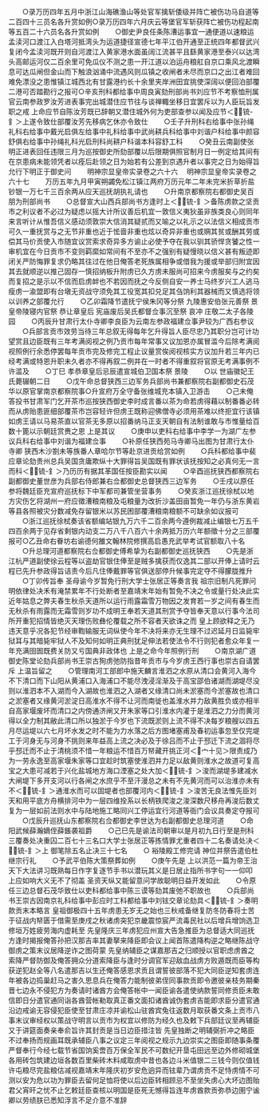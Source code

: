 <!-- { "loadSidebar": true } -->
　　○录万历四年五月中浙江山海礁渔山等处官军擒斩倭级并阵亡被伤功马自道等二百四十三员名各升赏如例○录万历四年六月庆云等堡官军斩获阵亡被伤功程起南等五百二十六员名各升赏如例
　　○御史尹良任条陈漕运事宜一通便道以速粮运孟渎河口渡江入白塔河抵湾头为运道捷径宣德七年平江伯开通至正统四年都督武兴复闭今孟渎河既开则自河渡江入黄家港水面虽阔江流甚平且繇黄家港至泰兴以达湾头高邮运河仅二百余里可免瓜仪不测之患一开江道以泊运舟粮舡自京口乘风北渡瞬息可达瓜闸但金山而下触浪汹涌中流遇风则瓜镇之收闸者未尽而京口之出江者难回难免漂没之患惟镇江城西北有甘露港约长十余里夹岸洲田宜挑使深阔以便回泊部覆二港可否踏勘行之报可○辛亥刑科都给事中周良寅劾刑部尚书刘应节不考察恤刑属官云南参政罗汝芳进表事完出城潜住应节往与谈禅輙坐移日宜罢斥以为人臣玩旨发职之戒  上命应节自陈汝芳既已辞朝又潜住城外何为吏部查参以闻及应节＜锍-釒＞上遂令致仕部覆汝芳先移病乞休亦令致仕
　　○壬子升刑科右给事中张孙绳礼科右给事中戴光启俱左给事中礼科给事中武尚耕兵科给事中刘谐户科给事中颜容舒俱右给事中孙绳礼科光启刑科尚耕户科谐本科容舒工科
　　○癸丑云南副使张明正进表回任违限三月为巡按御史所劾部覆以后限期俱照官制月日一例定给其间有在京患病未能领凭者以痊后赴领之日为始若有公差到京遇升者以事完之日为始得旨允行下明正于御史问
　　明神宗显皇帝实录卷之六十六
　明神宗显皇帝实录卷之六十七
　　万历五年九月甲寅朔蠲免松江镇江两府万历元年二年未完米折草折盐钞银一万七千三百余两从应天巡抚胡执礼请也
　　○升南京都察院右都御史吴百朋为刑部尚书
　　○总督宣大山西兵部尚书方逢时上＜锍-釒＞备陈虏款之坚贡市之利议者不必过为疑虑以摇大计所议善后机宜一敦信义夷狄虽非族类良心则同年来言听计从惟吾信义感动须敦崇大信消其疑贰而又喻之以礼示之以法信义相成贡市可久一重抚赏与之无节非重也近于恡啬非重也炫以奇异非重也或赒其贫或酬其劳或偿其马价贡使入市随宜议赏索求奇异多方谕止必使予夺在我以驯其骄悍贪饕之性一审机宜在今日贡市不变则羁縻如常间有不至亦不之强别有疑慢晓以信义甚有叛迹即闭关严防悔罪复求仍略其往过在他日俺答老死族属相争或借我为援或举部归附宜因其去就顺逆以推己固存一慎招纳板升附虏已久方虏未服尚可招来今虏服矣与之约矣而复招之是示以不信而启虏衅也不若因而抚之今反侧自安一养士马终岁兴工人逃马瘦虏一渝盟即有台墩无资战守须免其工役宽其扣兑足其刍饷利其器械而又慎选将领以训养之部覆允行
　　○乙卯霜降节遣抚宁侯朱冈等分祭  九陵惠安伯张元善祭  景皇帝陵寝内官祭  恭让章皇后  宪庙废后吴氏都督佥事沉至祭  哀冲  庄敬二太子各陵园
　　○丙辰升甘肃行太仆寺卿李良臣为云南左参政福建佥事尹较为广西右参议
　　○兵部言贡市效劳当待三年总叙无得每年乞升得旨人臣尽忠乃其职分岂可计功望赏且边臣既有三年考满阅视之例乃贡市每年常事又议加恩亦属冒滥今后除考满阅视照例行余悉停罢每年贡市完及修完工程止议量赏俟阅视核实方议加升若三年内已经考满或特恩升职未久者亦不得再叙二例并在一时者不得重叙将官原无考满事例不许滥及
　　○丁巳  孝恭章皇后忌辰遣宣城伯卫国本祭  景陵
　　○以  世庙徽妃王氏薨辍朝二日
　　○戊午命总督狭西三边军务兵部尚书兼都察院右副都御史石茂华以原官掌南京都察院事○升宣府万全守备张维城充本镇入卫游击
　　○己未俺答投书甘肃军门乞开茶市巡按狭西御史李时成言番以茶为命若虏得藉以制番番必转而从虏贻患匪细部覆茶市岂容轻许但虏王既称迎佛僧寺必须用茶难以终拒宜行该镇如虏王请以马易茶直以官茶无多原以招番纳马正支天朝自有法制谁敢与市惟量给百数十篦以示朝廷赏赉之恩  上是其议
　　○庚申以吏科右给事中李学一为湖广左参议兵科右给事中刘谐为福建佥事
　　○补原任狭西苑马寺卿马出图为甘肃行太仆寺卿  狭西木沙劄未等族番人章哈尔节等赴京进贡给赏如例
　　○兵科都给事中裴应章论劾贵州总兵吴国贪庸欺纵十大罪得旨吴国既有罪状该抚按知之必真何无一言而科＜锍-釒＞乃历历有据其革国任按臣勘实以闻
　　○辛酉巡抚狭西都察院右副都御史董世彦为兵部右侍郎兼右佥都御史总督狭西三边军务
　　○壬戌以原任参将魏廷臣充宣府巡抚标下中军都司兼管坐营事务
　　○癸亥浙江巡抚徐栻以地方灾伤乞将湖州一府应徵漕粮南粮及屯粮量为改折沙盖田亩暂免一年仍与浙东黄岩等县各照被灾分数减免存留银米以苏民困部覆漕粮南粮额不可缺余如议报可
　　○浙江巡抚徐栻奏该省额编站银九万六千二百余两今遵例裁减止编银七万五千四百余两于见存省剩银内动支二万八千八百六十余两抵万历六年额徵十分之三部覆报可○乙丑命右眷坊右谕德何雒文翰林院修撰高启愚充武举考试官额取八十名
　　○升总理河道都察院右佥都御史傅希挚为右副都御史巡抚狭西
　　○先是浙江杭严道副使徐云程等以盗劫官银住俸至是贼多擒获而仅逸其二部以开俸上请时云程已先升参政得旨诘责今后凡住俸戴罪等官俱送部停升候事完定夺不得朦胧推升
　　○丁卯传旨奉  圣母谕今岁暂免行刑大学士张居正等奏言我  祖宗旧制凡死罪问明依律处决禾有淹禁累年不行处断者至嘉靖末年始有暂免不决之令或量行处决此实近年姑息之弊夫春生秋杀天道所以运行雨露霜雪万物因之发育若一岁之间有春生而无秋杀有雨露而无霜雪则岁功不成明王奉若天道其刑赏予夺皆奉天意以行事今法司所开重犯招情皆绝灭天理伤败彝伦覆载之所不容者天欲诛之而  皇上顾欲释之无乃违天意乎况各犯节经审鞫输服无词纵使今年不决将来亦无生理不过迟延月日监毙牢狱耳与其暗毙牢狱人不及知何如明正典刑犹足伸法若使法令不行则犯者愈众年复一年充满囹圄既费关防又亏国典非政体也  上是之命今年照例行刑
　　○南京湖广道御史陈堂论劾兵部尚书王崇古狥虏弛防指昔年贡市与今岁虏王西行事也崇古自请罢斥  上温旨留之
　　○管理南河工部郎中施天麟言淮泗之水原从清口会黄河入海今不下清口而下山阳从黄浦口入海浦口不能尽洩浸淫渐及于高宝邵伯诸湖而湖堤尽没则以淮泗本不入湖而今入湖故也淮泗之入湖者又缘清口尚未淤塞而今淤塞故也清口之淤塞者又缘黄河淤淀日高淮水不得不让河而南徙也盖淮水并力敌黄胜负或亦相半自高家堰废坏而清口之内傍通济闸又开朱家等口引淮水内灌于是淮泗之力分而黄河得以全力制其敝此清口所以独淤于今岁也下流既淤则上流不得不决每岁粮艘以四五月尽运堤以六七月坏水发之时不能为力水落之后方图堵塞甫及春初运事忽至仅完堤工于河身无与河身不挑则来年益高上流之决必及于徐吕而不止于邳迁下流之涸将尽乎邳迁而不止于清桃须不惜一年粮运不惜百万帑藏开挑正河＜宀十见＞限责成乃为一劳永逸至高家堰朱家等口宜趁时筑塞使淮泗并力足以敌黄则淮水之故道可复高宝之大患可减若于兴化盐城地方海口湮塞之处大加＜锍-釒＞浚而湖堤多建减水大闸堤下多开支河以行各闸之水庶乎不至汗漫总之未有不先黄河而可以治淮亦未有不＜锍-釒＞通淮水而可以固堤者也部覆河内＜锍-釒＞浚苦无良法惟先臣刘天和用平底方舟横排河中为一层四维拴系以长柄铁爬浚之浚深数尺移舟再浚后数丈复为一层如前法则水中与陆地施工略同兴工停运宜行河道等衙门会议具奏定夺报可
　　○戊辰升巡抚山东都察院右佥都御史李世达为右副都御史总理河道
　　○命阳武候薛瀚嫡侄薛鋹袭祖爵
　　○己巳先是谕法司朝审以是月初九日行至是刑科三覆奏处决重囚二百七十三名口大学士张居正等拣情罪尤重者四十二名奏请处决＜锍-釒＞上  御笔除五名止决三十七名
　　○  裕陵殿工修完请  神位并祭告遣伯杜继宗行礼
　　○予武平伯陈大策祭葬如例
　　○庚午先是  上以洪范一篇为帝王治天下大法讲习既熟每日作字复逐节手书以潜玩其义是日居止指所书字句一一仰叩  上应如响大义无不了彻盖  圣资天纵又能留意问学故聪明日益开发如此
　　○令原任三边总督石茂华致仕以吏科都给事中陈三谟等劾其废弛不职故也
　　○兵部尚书王崇古因南京礼科给事中彭应时工科都给事中刘铉交章论劾具＜锍-釒＞奏明款贡末本略言  皇祖御极四十五年虏患无岁无之始也三秋戒备继复防冬防春将士苦于征战内帑匮于借需至庚戌之秋诸虏突犯京畿震惊宸严流毒民社以后增兵增饷选卫修垣万姓疲劳海内虚耗至  先皇隆庆三年虏犯应州宣大告急推臣为总督适大同巡抚方逢时揭报俺答孙把汉那吉率其妻拏来降臣即会议上闻首陈遣降构逆之略继陈战守御虏之策末议居降逆诈之图荷蒙  先皇纳辅臣之谋嘉那吉之归顺授以官职虑虏酋之索降严督防御及俺答拥众分道索降臣与逢时分调官军迎敌血战虏方败遁既而臣等构获逆犯赵全等八名遣那吉以生还俺答感恩求贡且谓誓彼部落不犯大同臣逆知套虏连年被各边捣巢赶马之害久思息兵在俺答力能制彼弟侄同事款贡即令邀彼亲枝务期秦晋七边永不侵犯方为奏请时诸酋方会俺答帐中一闻臣谕各遣使纳款誓同修贡臣未敢信即日分遣官通同诣各酋营帐勒取真正番文面扣诸酋诚伪套虏吉能即求臣分遣官通沿边戒谕无容侵犯臣使至甘肃庄凉并谕松山驻酋宾兔往返数月取获番文条上贡市八事末议审经权以策战守明言以贡市为权宜以修防为经久也及敕下兵部廷议至再辅臣又于讲筵面奏亲奉俞旨许其封贡是当日边臣措注皆  先皇独断之明辅弼折冲之略臣不过奉扬而规画耳既承辅臣八事之议定三年阅视之规示九边崇实之图臣即随事条覆严督奉行今经七载节省国饷奚啻百万保全军民不可数纪开垦屯田远至边外修砌城堡各用砖包筑建边垣各数百里柴砖木料咸取虏中昔也各边斗米值银二三钱今则仅值钱许屯粮尽完盐粮估减视嘉靖末年隆庆初岁安危逈异而铉辈乃谓虏贡不足恃虏情不可测以安为危以功为罪臣去留何足恤将使以后边臣转相顾忌不至坐失虏心大坏边图贻  君父宵旰之忧不止乞敕廷臣查核以明国是臣死无憾得旨连年虏酋款贡弥恭边圉宁谧卿以劳绩朕已悉知浮言不足介意不准辞
